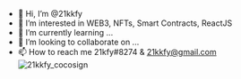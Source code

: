 - 👋 Hi, I’m @21kkfy
- 👀 I’m interested in WEB3, NFTs, Smart Contracts, ReactJS
- 🌱 I’m currently learning ...
- 💞️ I’m looking to collaborate on ...
- 📫 How to reach me 21kfy#8274 & 21kkfy@gmail.com
![21kkfy_cocosign](https://user-images.githubusercontent.com/98432874/156827428-9fb50faa-1737-4c64-b154-bd177c72df4a.png)
<!---
21kkfy/21kkfy is a ✨ special ✨ repository because its `README.md` (this file) appears on your GitHub profile.
You can click the Preview link to take a look at your changes.
--->
